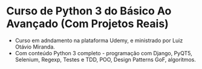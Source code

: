 # Curso de Python 3 do Básico Ao Avançado (Com Projetos Reais)
* Curso em adndamento na plataforma Udemy, e ministrado por Luiz Otávio Miranda.
* Com conteúdo Python 3 completo - programação com Django, PyQT5, Selenium, Regexp, Testes e TDD, POO, Design Patterns GoF, algoritmos.

